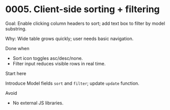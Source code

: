 # 0005. Client-side sorting + filtering

Goal: Enable clicking column headers to sort; add text box to filter by model substring.

Why: Wide table grows quickly; user needs basic navigation.

Done when

* Sort icon toggles asc/desc/none.
* Filter input reduces visible rows in real time.

Start here

Introduce Model fields `sort` and `filter`; update `update` function.

Avoid 

* No external JS libraries.


